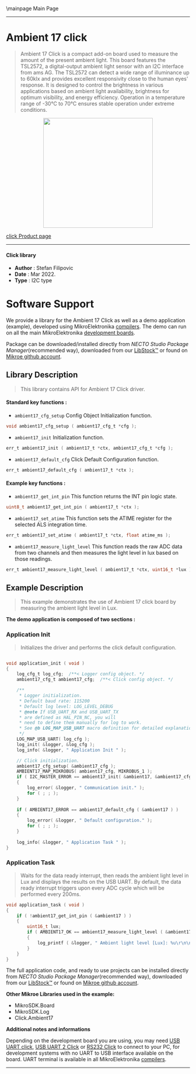 \mainpage Main Page

---
# Ambient 17 click

> Ambient 17 Click is a compact add-on board used to measure the amount of the present ambient light. This board features the TSL2572, a digital-output ambient light sensor with an I2C interface from ams AG. The TSL2572 can detect a wide range of illuminance up to 60klx and provides excellent responsivity close to the human eyes' response. It is designed to control the brightness in various applications based on ambient light availability, brightness for optimum visibility, and energy efficiency. Operation in a temperature range of -30°C to 70°C ensures stable operation under extreme conditions.

<p align="center">
  <img src="https://download.mikroe.com/images/click_for_ide/ambient17_click.png" height=300px>
</p>

[click Product page](https://www.mikroe.com/ambient-17-click)

---


#### Click library

- **Author**        : Stefan Filipovic
- **Date**          : Mar 2022.
- **Type**          : I2C type


# Software Support

We provide a library for the Ambient 17 Click
as well as a demo application (example), developed using MikroElektronika
[compilers](https://www.mikroe.com/necto-studio).
The demo can run on all the main MikroElektronika [development boards](https://www.mikroe.com/development-boards).

Package can be downloaded/installed directly from *NECTO Studio Package Manager*(recommended way), downloaded from our [LibStock&trade;](https://libstock.mikroe.com) or found on [Mikroe github account](https://github.com/MikroElektronika/mikrosdk_click_v2/tree/master/clicks).

## Library Description

> This library contains API for Ambient 17 Click driver.

#### Standard key functions :

- `ambient17_cfg_setup` Config Object Initialization function.
```c
void ambient17_cfg_setup ( ambient17_cfg_t *cfg );
```

- `ambient17_init` Initialization function.
```c
err_t ambient17_init ( ambient17_t *ctx, ambient17_cfg_t *cfg );
```

- `ambient17_default_cfg` Click Default Configuration function.
```c
err_t ambient17_default_cfg ( ambient17_t *ctx );
```

#### Example key functions :

- `ambient17_get_int_pin` This function returns the INT pin logic state.
```c
uint8_t ambient17_get_int_pin ( ambient17_t *ctx );
```

- `ambient17_set_atime` This function sets the ATIME register for the selected ALS integration time.
```c
err_t ambient17_set_atime ( ambient17_t *ctx, float atime_ms );
```

- `ambient17_measure_light_level` This function reads the raw ADC data from two channels and then measures the light level in lux based on those readings.
```c
err_t ambient17_measure_light_level ( ambient17_t *ctx, uint16_t *lux );
```

## Example Description

> This example demonstrates the use of Ambient 17 click board by measuring the ambient light level in Lux.

**The demo application is composed of two sections :**

### Application Init

> Initializes the driver and performs the click default configuration.

```c

void application_init ( void )
{
    log_cfg_t log_cfg;  /**< Logger config object. */
    ambient17_cfg_t ambient17_cfg;  /**< Click config object. */

    /** 
     * Logger initialization.
     * Default baud rate: 115200
     * Default log level: LOG_LEVEL_DEBUG
     * @note If USB_UART_RX and USB_UART_TX 
     * are defined as HAL_PIN_NC, you will 
     * need to define them manually for log to work. 
     * See @b LOG_MAP_USB_UART macro definition for detailed explanation.
     */
    LOG_MAP_USB_UART( log_cfg );
    log_init( &logger, &log_cfg );
    log_info( &logger, " Application Init " );

    // Click initialization.
    ambient17_cfg_setup( &ambient17_cfg );
    AMBIENT17_MAP_MIKROBUS( ambient17_cfg, MIKROBUS_1 );
    if ( I2C_MASTER_ERROR == ambient17_init( &ambient17, &ambient17_cfg ) ) 
    {
        log_error( &logger, " Communication init." );
        for ( ; ; );
    }
    
    if ( AMBIENT17_ERROR == ambient17_default_cfg ( &ambient17 ) )
    {
        log_error( &logger, " Default configuration." );
        for ( ; ; );
    }
    
    log_info( &logger, " Application Task " );
}

```

### Application Task

> Waits for the data ready interrupt, then reads the ambient light level in Lux and displays the results on the USB UART. By default, the data ready interrupt triggers 
upon every ADC cycle which will be performed every 200ms.

```c
void application_task ( void )
{
    if ( !ambient17_get_int_pin ( &ambient17 ) )
    {
        uint16_t lux;
        if ( AMBIENT17_OK == ambient17_measure_light_level ( &ambient17, &lux ) )
        {
            log_printf ( &logger, " Ambient light level [Lux]: %u\r\n\n", lux );
        }
    }
}
```

The full application code, and ready to use projects can be installed directly from *NECTO Studio Package Manager*(recommended way), downloaded from our [LibStock&trade;](https://libstock.mikroe.com) or found on [Mikroe github account](https://github.com/MikroElektronika/mikrosdk_click_v2/tree/master/clicks).

**Other Mikroe Libraries used in the example:**

- MikroSDK.Board
- MikroSDK.Log
- Click.Ambient17

**Additional notes and informations**

Depending on the development board you are using, you may need
[USB UART click](https://www.mikroe.com/usb-uart-click),
[USB UART 2 Click](https://www.mikroe.com/usb-uart-2-click) or
[RS232 Click](https://www.mikroe.com/rs232-click) to connect to your PC, for
development systems with no UART to USB interface available on the board. UART
terminal is available in all MikroElektronika
[compilers](https://shop.mikroe.com/compilers).

---
